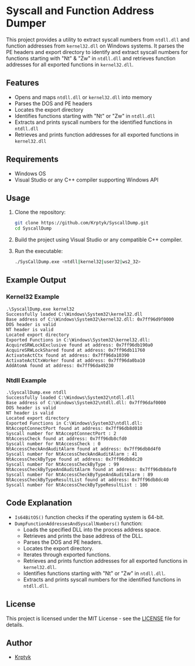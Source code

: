 
# Syscall and Function Address Dumper

This project provides a utility to extract syscall numbers from `ntdll.dll` and function addresses from `kernel32.dll` on Windows systems. It parses the PE headers and export directory to identify and extract syscall numbers for functions starting with "Nt" & "Zw" in `ntdll.dll` and retrieves function addresses for all exported functions in `kernel32.dll`.

## Features

- Opens and maps `ntdll.dll` or `kernel32.dll` into memory
- Parses the DOS and PE headers
- Locates the export directory
- Identifies functions starting with "Nt" or "Zw" in `ntdll.dll`
- Extracts and prints syscall numbers for the identified functions in `ntdll.dll`
- Retrieves and prints function addresses for all exported functions in `kernel32.dll`

## Requirements

- Windows OS
- Visual Studio or any C++ compiler supporting Windows API

## Usage

1. Clone the repository:
    ```sh
    git clone https://github.com/Krptyk/SyscallDump.git
    cd SyscallDump
    ```

2. Build the project using Visual Studio or any compatible C++ compiler.

3. Run the executable:
    ```sh
    ./SysCallDump.exe <ntdll|kernel32|user32|ws2_32>
    ```

## Example Output

### Kernel32 Example
```
.\SyscallDump.exe kernel32
Successfully loaded C:\Windows\System32\kernel32.dll
Base address of C:\Windows\System32\kernel32.dll: 0x7ff96d9f0000
DOS header is valid
NT header is valid
Located export directory
Exported Functions in C:\Windows\System32\kernel32.dll:
AcquireSRWLockExclusive found at address: 0x7ff96db190a0
AcquireSRWLockShared found at address: 0x7ff96db11760
ActivateActCtx found at address: 0x7ff96da10390
ActivateActCtxWorker found at address: 0x7ff96da0ba10
AddAtomA found at address: 0x7ff96da49230

```

### Ntdll Example
```
.\SyscallDump.exe ntdll
Successfully loaded C:\Windows\System32\ntdll.dll
Base address of C:\Windows\System32\ntdll.dll: 0x7ff96daf0000
DOS header is valid
NT header is valid
Located export directory
Exported Functions in C:\Windows\System32\ntdll.dll:
NtAcceptConnectPort found at address: 0x7ff96db8d010
Syscall number for NtAcceptConnectPort : 2
NtAccessCheck found at address: 0x7ff96db8cfd0
Syscall number for NtAccessCheck : 0
NtAccessCheckAndAuditAlarm found at address: 0x7ff96db8d4f0
Syscall number for NtAccessCheckAndAuditAlarm : 41
NtAccessCheckByType found at address: 0x7ff96db8dc20
Syscall number for NtAccessCheckByType : 99
NtAccessCheckByTypeAndAuditAlarm found at address: 0x7ff96db8daf0
Syscall number for NtAccessCheckByTypeAndAuditAlarm : 89
NtAccessCheckByTypeResultList found at address: 0x7ff96db8dc40
Syscall number for NtAccessCheckByTypeResultList : 100

```

## Code Explanation

- `Is64BitOS()` function checks if the operating system is 64-bit.
- `DumpFunctionAddressesAndSyscallNumbers()` function:
  - Loads the specified DLL into the process address space.
  - Retrieves and prints the base address of the DLL.
  - Parses the DOS and PE headers.
  - Locates the export directory.
  - Iterates through exported functions.
  - Retrieves and prints function addresses for all exported functions in `kernel32.dll`.
  - Identifies functions starting with "Nt" or "Zw" in `ntdll.dll`.
  - Extracts and prints syscall numbers for the identified functions in `ntdll.dll`.

## License

This project is licensed under the MIT License - see the [LICENSE](LICENSE) file for details.

## Author

- [Krptyk](https://github.com/Krptyk)
